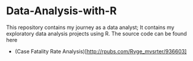 # Data-Analysis-with-R
This repository contains my journey as a data analyst; It contains my exploratory data analysis projects using R. The source code can be found here

* (Case Fatality Rate Analysis)[http://rpubs.com/Rvge_mvsrter/936603]
